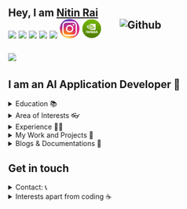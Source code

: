 
<h2>Hey, I am <a href="https://www.linkedin.com/in/imneonizer/">Nitin Rai</a><br> 

<img width="55%" align="right" alt="Github" src="https://raw.githubusercontent.com/onimur/.github/master/.resources/git-header.svg" />
<a href="https://www.linkedin.com/in/imneonizer/"><img src="logos/linkedin.png" width="40" /></a>
<a href="https://github.com/imneonizer"><img src="logos/github-logo.png" width="40" /></a>
<a href="https://www.facebook.com/iamneonizer/"><img src="logos/facebook.png" width="40" /></a>
<a href="mailto:mneonizer@gmail.com"><img src="logos/google-plus.png" width="40" /></a>
<a href="https://twitter.com/imneonizer"><img src="logos/twitter.png" width="40" /></a>
<a href="https://www.instagram.com/the.nitin.rai"><img src="logos/instagram.png" width="40" /></a>
<a href="https://forums.developer.nvidia.com/t/using-kafka-protocol-for-retrieving-data-from-a-deepstream-pipeline/67626/13"><img src="logos/nvidia.png" width="40" /></a>

![](https://visitor-badge.glitch.me/badge?page_id=imneonizer)

<h2> I am an AI Application Developer 🚀 </h2>
<details>
<summary>Education 📚</summary>
<ul>
  <li>B.Tech (CSE): <a href=#>Sangai International University</a></li>
  <li>Schooling: <a href="#">Ashok Memorial Public School, Faridabad</a></li>
</ul>
</details>

<details>
<summary>Area of Interests 👓 </summary>
<ul>
  <li><a>Skills - Machine Learning, Artificial Intelligence, Data Exploration, Data Structures, IoT & Public Speaking </a></li>
  <li><a> Tools - Python, OpenCV, Numpy, Rapids, Flask, JavaScript, Linux-Ubuntu, SSH, Nvidia TLT, Microsoft Office, Docker, Git </a></li>
</ul>
</details>

<details>
	<summary>Experience  👨‍💻</summary>
  <ul>
    <li><a>AI Application Developer, SmartCow</a></li>
    <li><a>Jr. Machine Learning Engineer, SmartCow</a></li>
    <li><a>Computer Vision Intern, Prizmatics</a></li>
     </ul>
</details>
<details>
  <summary>My Work and Projects 🤖</summary>
  <ul>
      <li><b>TLT Lightning</b> - Nvidia Transfer Learning Toolkit based easy to use web application to Train / Infer / Prune / Deploy various SOTA Neural Networks for Deepstream SDK running on Jetson platforms.</li>
	<li><b>Kitti Augmentor</b> - an image augmentation library similar to Nvidia DALI which can augment object detection dataset while transforming both images and bounding boxes at the same time.</li>
	<li><b>Yandex Crawler</b> - an automated image scraper which can scrape millions of similar images quickly.</li>
    <li><b>Frame Buffer</b> - a python library which can store some frames as a buffer on disk / memory and write it as a video when required using multiprocessing, without affecting the main loop.</li>
	<li><b>IMBO</b> - a library to plot pretty bounding boxes with a simple Python API.</li>
	<li><b>Imcrypt</b> - a python library to encrypt any string or file with a private key which can only be decrypted if you have the key.</li>
	<li><b>Link Shrink</b> - Flask backend API with interactive JS based UI to short long URL's on the go.</li>
	<li><b>Imthread</b> - a short little python module to help you run your iterable functions on multiple threads.</li>
	<li><b>Metal stamp OCR</b> - computer vision techniques to extract and recognize characters from metal surfaces. </li>
  </ul>
</details>
<details>
	<summary>Blogs & Documentations  📝</summary>
  <ul>
    <li><a href="https://medium.com/@Smartcow_ai/tlt-lightning-ff47659f7804">TLT Lightning</a></li>
    <li><a href="https://medium.com/@Smartcow_ai/nvidia-transfer-learning-toolkit-a-comprehensive-guide-75148d1ac1b">Nvidia TLT - A Comprehensice Guide</a></li>
    <li><a href="https://medium.com/@mneonizer/day-night-classification-a01a7d9af695">Day - Night Classification</a></li>
    <li><a href="https://mneonizer.gitbook.io/tlt-trainer/">TLT Trainer Docs</a></li>
     </ul>
</details>
<h2>Get in touch </h2>
<details>
  <summary>Contact: 📞</summary>
  <ul>
  <li>Mail me your requests at <a href="mailto: mneonizer@gmail.com">
   mneonizer@gmail.com <br>
  </a></li>
</ul>
</details>
<details>
  <summary>Interests apart from coding ☕ </summary>
  <ul>
    <li>Let's talk over a cup of  coffee </li>
    </ul>
</details>

